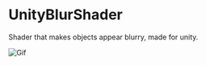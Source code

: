 # UnityBlurShader
Shader that makes objects appear blurry, made for unity.

![Gif](https://user-images.githubusercontent.com/44032886/105422647-23f27580-5c55-11eb-86c7-10987dc26ff4.gif)
